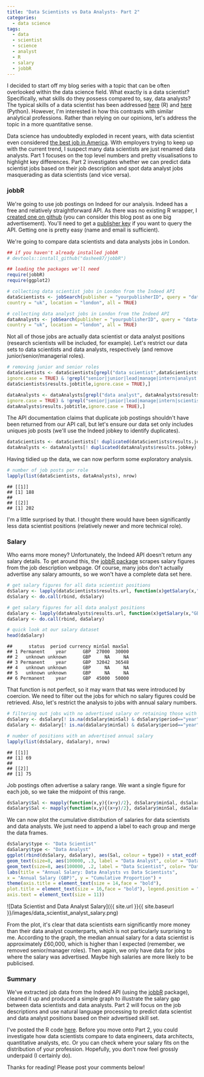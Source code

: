 ```yaml
---
title: "Data Scientists vs Data Analysts- Part 2"
categories:
  - data science
tags:
  - data
  - scientist
  - science
  - analyst
  - R
  - salary
  - jobbR
---
```


I decided to start off my blog series with a topic that can be often overlooked within the data science field. What exactly is a data scientist? Specifically, what skills do they possess compared to, say, data analysts? The typical skills of a data scientist has been addressed [here](http://kumaranpm.blogspot.co.uk/2014/11/popular-software-skills-in-data-science.html) (R) and [here](https://jessesw.com/Data-Science-Skills/) (Python). However, I'm interested in how this contrasts with similar analytical professions. Rather than relying on our opinions, let's address the topic in a more quantitative sense.

Data science has undoubtedly exploded in recent years, with data scientist even considered [the best job in America](http://www.forbes.com/sites/bernardmarr/2016/02/25/is-being-a-data-scientist-really-the-best-job-in-america/#3e5dc0b75f98). With employers trying to keep up with the current trend, I suspect many data scientists are just renamed data analysts. Part 1 focuses on the top level numbers and pretty visualisations to highlight key differences. Part 2 investigates whether we can predict data scientist jobs based on their job description and spot data analyst jobs masquerading as data scientists (and vice versa).

### jobbR

We're going to use job postings on Indeed for our analysis. Indeed has a free and relatively straightforward API. As there was no existing R wrapper, I [created one on github](https://github.com/dashee87/jobbR) (you can consider this blog post as one big advertisement). You'll need to get a [publisher key](https://secure.indeed.com/account/register) if you want to query the API. Getting one is pretty easy (name and email is sufficient).

We're going to compare data scientists and data analysts jobs in London.

``` r
## if you haven't already installed jobbR
# devtools::install_github("dashee87/jobbR")

## loading the packages we'll need
require(jobbR)
require(ggplot2)

# collecting data scientist jobs in London from the Indeed API
dataScientists <- jobSearch(publisher = "yourpublisherID", query = "data+scientist",
country = "uk", location = "london", all = TRUE)

# collecting data analyst jobs in London from the Indeed API
dataAnalysts <- jobSearch(publisher = "yourpublisherID", query = "data+analyst",
country = "uk", location = "london", all = TRUE)
```

Not all of those jobs are actually data scientist or data analyst positions (research scientists will be included, for example). Let's restrict our data sets to data scientists and data analysts, respectively (and remove junior/senior/managerial roles).

``` r
# removing junior and senior roles
dataScientists <- dataScientists[grepl("data scientist",dataScientists$results.jobtitle,
ignore.case = TRUE) & !grepl("senior|junior|lead|manage|intern|analyst|graduate",
dataScientists$results.jobtitle,ignore.case = TRUE),]

dataAnalysts <- dataAnalysts[grepl("data analyst", dataAnalysts$results.jobtitle, 
ignore.case = TRUE) & !grepl("senior|junior|lead|manage|intern|scientist|graduate",
dataAnalysts$results.jobtitle,ignore.case = TRUE),]
```

The API documentation claims that duplicate job postings shouldn't have been returned from our API call, but let's ensure our data set only includes uniques job posts (we'll use the Indeed jobkey to identify duplicates).

``` r
dataScientists <- dataScientists[! duplicated(dataScientists$results.jobkey),]
dataAnalysts <- dataAnalysts[! duplicated(dataAnalysts$results.jobkey),]
```

Having tidied up the data, we can now perform some exploratory analysis.

``` r
# number of job posts per role
lapply(list(dataScientists, dataAnalysts), nrow)
```

    ## [[1]]
    ## [1] 188
    ## 
    ## [[2]]
    ## [1] 202

I'm a little surprised by that. I thought there would have been significantly less data scientist positions (relatively newer and more technical role).

### Salary

Who earns more money? Unfortunately, the Indeed API doesn't return any salary details. To get around this, the [jobbR package](https://github.com/dashee87/jobbR) scrapes salary figures from the job description webpage. Of course, many jobs don't actually advertise any salary amounts, so we won't have a complete data set here.

``` r
# get salary figures for all data scientist positions
dsSalary <- lapply(dataScientists$results.url, function(x)getSalary(x,"GBP"))
dsSalary <- do.call(rbind, dsSalary)

# get salary figures for all data analyst positions
daSalary <- lapply(dataAnalysts$results.url, function(x)getSalary(x,"GBP"))
daSalary <- do.call(rbind, daSalary)

# quick look at our salary dataset
head(daSalary)
```

    ##      status  period currency minSal maxSal
    ## 1 Permanent    year      GBP  27000  30000
    ## 2   unknown unknown      GBP     NA     NA
    ## 3 Permanent    year      GBP  32042  36548
    ## 4   unknown unknown      GBP     NA     NA
    ## 5   unknown unknown      GBP     NA     NA
    ## 6 Permanent    year      GBP  45000  50000


That function is not perfect, so it may warn that `NA`s were introduced by coercion. We need to filter out the jobs for which no salary figures could be retrieved. Also, let's restrict the analysis to jobs with annual salary numbers.

``` r
# filtering out jobs with no advertised salary or retaining those with annual salaries
dsSalary <- dsSalary[! is.na(dsSalary$minSal) & dsSalary$period=="year",]
daSalary <- daSalary[! is.na(daSalary$minSal) & daSalary$period=="year",]

# number of positions with an advertised annual salary
lapply(list(dsSalary, daSalary), nrow)
```

    ## [[1]]
    ## [1] 69
    ## 
    ## [[2]]
    ## [1] 75

Job postings often advertise a salary range. We want a single figure for each job, so we take the midpoint of this range.

``` r
dsSalary$Sal <- mapply(function(x,y){(x+y)/2}, dsSalary$minSal, dsSalary$maxSal)
daSalary$Sal <- mapply(function(x,y){(x+y)/2}, daSalary$minSal, daSalary$maxSal)
```

We can now plot the cumulative distribution of salaries for data scientists and data analysts. We just need to append a label to each group and merge the data frames.

``` r
dsSalary$type <- "Data Scientist"
daSalary$type <- "Data Analyst"
ggplot(rbind(dsSalary, daSalary), aes(Sal, colour = type)) + stat_ecdf(size = 1) +
geom_text(size=8, aes(100000, .3, label = "Data Analyst", color = "Data Analyst")) + 
geom_text(size=8, aes(100000, .2, label = "Data Scientist", color= "Data Scientist")) + 
labs(title = "Annual Salary: Data Analysts vs Data Scientists", 
x = "Annual Salary (GBP)", y = "Cumulative Proportion") + 
theme(axis.title = element_text(size = 14,face = "bold"), 
plot.title = element_text(size = 16,face = "bold"), legend.position = "none",
axis.text = element_text(size = 11))
```

![Data Scientist and Data Analyst Salary]({{ site.url }}{{ site.baseurl }}/images/data_scientist_analyst_salary.png)


From the plot, it's clear that data scientists earn significantly more money than their data analyst counterparts, which is not particularly surprising to me. According to the graph, the median annual salary for a data scientist is approximately £60,000, which is higher than I expected (remember, we removed senior/manager roles). Then again, we only have data for jobs where the salary was advertised. Maybe high salaries are more likely to be publicised.

### Summary

We've extracted job data from the Indeed API (using the [jobbR](https://github.com/dashee87/jobbR) package), cleaned it up and produced a simple graph to illustrate the salary gap between data scientists and data analysts. Part 2 will focus on the job descriptions and use natural language processing to predict data scientist and data analyst positions based on their advertised skill set.

I've posted the R code [here](https://github.com/dashee87/blogScripts/tree/master/R). Before you move onto Part 2, you could investigate how data scientists compare to data engineers, data architects, quantitative analysts, etc. Or you can check where your salary fits on the distribution of your profession. Hopefully, you don't now feel grossly underpaid (I certainly do).

Thanks for reading! Please post your comments below!
